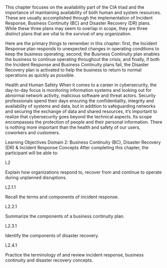This chapter focuses on the availability part of the CIA triad and the importance of maintaining availability of both human and system resources. These are usually accomplished through the implementation of Incident Response, Business Continuity (BC) and Disaster Recovery (DR) plans. While these three plans may seem to overlap in scope, they are three distinct plans that are vital to the survival of any organization.

Here are the primary things to remember in this chapter: first, the Incident Response plan responds to unexpected changes in operating conditions to keep the business operating; second, the Business Continuity plan enables the business to continue operating throughout the crisis; and finally, if both the Incident Response and Business Continuity plans fail, the Disaster Recovery plan is activated to help the business to return to normal operations as quickly as possible.

Health and Human Safety
When it comes to a career in cybersecurity, the day-to-day focus is monitoring information systems and looking out for abnormal network activity, malicious software and threat actors. Security professionals spend their days ensuring the confidentiality, integrity and availability of systems and data, but in addition to safeguarding networks and securing the exchange of data and shared resources, it’s important to realize that cybersecurity goes beyond the technical aspects. Its scope encompasses the protection of people and their personal information. There is nothing more important than the health and safety of our users, coworkers and customers.

Learning Objectives
Domain 2: Business Continuity (BC), Disaster Recovery (DR) &
Incident Response Concepts
After completing this chapter, the participant will be able to: 

L2      

Explain how organizations respond to, recover from and continue to operate during unplanned disruptions. 

L2.1.1

Recall the terms and components of incident response. 

L2.2.1

Summarize the components of a business continuity plan. 

L2.3.1

Identify the components of disaster recovery.

L2.4.1

Practice the terminology of and review incident response, business continuity and disaster recovery concepts.
